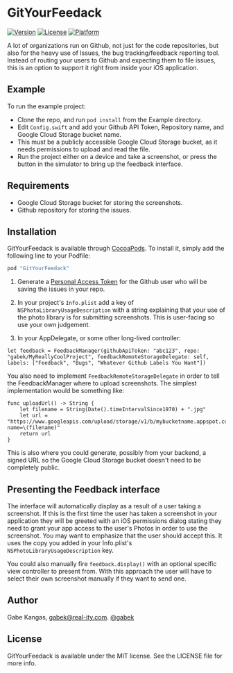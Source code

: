 # GitYourFeedack

[![Version](https://img.shields.io/cocoapods/v/GitYourFeedack.svg?style=flat)](http://cocoapods.org/pods/GitYourFeedack)
[![License](https://img.shields.io/cocoapods/l/GitYourFeedack.svg?style=flat)](http://cocoapods.org/pods/GitYourFeedack)
[![Platform](https://img.shields.io/cocoapods/p/GitYourFeedack.svg?style=flat)](http://cocoapods.org/pods/GitYourFeedack)

A lot of organizations run on Github, not just for the code repositories, but also for the heavy use of Issues, the bug tracking/feedback reporting tool.  Instead of routing your users to Github and expecting them to file issues, this is an option to support it right from inside your iOS application.

## Example

To run the example project:
* Clone the repo, and run `pod install` from the Example directory.
* Edit `Config.swift` and add your Github API Token, Repository name, and Google Cloud Storage bucket name.
* This must be a publicly accessible Google Cloud Storage bucket, as it needs permissions to upload and read the file.
* Run the project either on a device and take a screenshot, or press the button in the simulator to bring up the feedback interface.

## Requirements
* Google Cloud Storage bucket for storing the screenshots.
* Github repository for storing the issues.

## Installation

GitYourFeedack is available through [CocoaPods](http://cocoapods.org). To install
it, simply add the following line to your Podfile:

```ruby
pod "GitYourFeedack"
```

1. Generate a [Personal Access Token](https://help.github.com/articles/creating-an-access-token-for-command-line-use/) for the Github user who will be saving the issues in your repo.

2. In your project's `Info.plist` add a key of `NSPhotoLibraryUsageDescription` with a string explaining that your use of the photo library is for submitting screenshots.  This is user-facing so use your own judgement.

3. In your AppDelegate, or some other long-lived controller:

```
let feedback = FeedbackManager(githubApiToken: "abc123", repo: "gabek/MyReallyCoolProject", feedbackRemoteStorageDelegate: self, labels: ["Feedback", "Bugs", "Whatever Github Labels You Want"])
```

You also need to implement `FeedbackRemoteStorageDelegate` in order to tell the FeedbackManager where to upload screenshots.  The simplest implementation would be something like:

```
func uploadUrl() -> String {
    let filename = String(Date().timeIntervalSince1970) + ".jpg"
    let url = "https://www.googleapis.com/upload/storage/v1/b/mybucketname.appspot.com/o?name=\(filename)"
    return url
}
```

This is also where you could generate, possibly from your backend, a signed URL so the Google Cloud Storage bucket doesn't need to be completely public.

## Presenting the Feedback interface

The interface will automatically display as a result of a user taking a screenshot.  If this is the first time the user has taken a screenshot in your application they will be greeted with an iOS permissions dialog stating they need to grant your app access to the user's Photos in order to use the screenshot.  You may want to emphasize that the user should accept this.  It uses the copy you added in your Info.plist's `NSPhotoLibraryUsageDescription` key.

You could also manually fire `feedback.display()` with an optional specific view controller to present from.  With this approach the user will have to select their own screenshot manually if they want to send one.

## Author

Gabe Kangas, gabek@real-ity.com.  [@gabek](http://twitter.com/gabek)

## License

GitYourFeedack is available under the MIT license. See the LICENSE file for more info.

